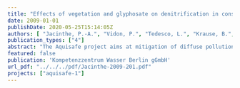 ```yaml
---
title: "Effects of vegetation and glyphosate on denitrification in constructed wetlands - Feasibility test of technical scale simulation"
date: 2009-01-01
publishDate: 2020-05-25T15:14:05Z
authors: [ "Jacinthe, P.-A.", "Vidon, P.", "Tedesco, L.", "Krause, B.", "Weigert, A.", "Litz, N." ]
publication_types: ["4"]
abstract: "The Aquisafe project aims at mitigation of diffuse pollution from agricultural sources to protect surface water resources. The first project phase (2007-2009) focused on the review of available information and preliminary tests regarding (i) most relevant contaminants, (ii) system-analytical tools to assess sources and pathways of diffuse agricultural pollution, (iii) the potential of mitigation zones, such as wetlands or riparian buffers, to reduce diffuse agricultural pollution of surface waters and (iv) experimental setups to simulate mitigation zones under controlled conditions. The present report deals with (iv) and evaluates the suitability of the technical scale experimental site at the UBA in Berlin, Marienfelde for simulating processes that impact the fate and transformation of nutrients in wetlands / riparian zones. A 3-month pilot investigation (Sep. to mid Nov. 2007) was conducted in order to assess the impact of vegetation on nitrate (NO3-) removal in slow-sand filters (SSFs) and identifying possible interference of glyphosate with N and C cycling processes in these systems. SSFs are engineered bio-reactors that can mitigate the transfer of a wide range of pollutants including nutrients and organic contaminants to water bodies. Two vertical-flow experimental SSFs (average area: 60 and 68 m2, depth: 0.8 and 1.2 m, respectively) at the UBA facilities in Berlin were used in this study: one unplanted and the other vegetated with Phragmites australis. The SSFs received water amended with nitrate (NO3-) and phosphate (PO4 -) without and with glyphosate (added for 2 weeks). Mineral N concentration at the mixing cell, SSF surface, 40 cm depth and at the SSF outlet was measured at least twice per week to calculate N removal rates. Physical water properties (pH, redox potential, temperature) and greenhouse gas emission (CO2, CH4 and N2O) were also monitored to gain insights into controlling processes. Results showed that N removal rates were several-fold higher in the vegetated than in the non-vegetated SSFs averaging 663 mg N m-2 d-1 (57 % of input) and 114 mg N m-2 d-1 (14 % of input), respectively. In both systems, most of the N removal occurred in the top 40 cm of the SSFs. Marked temporal variation in N removal rates was also detected with rates in general 3 times higher in late summer compared to mid/late autumn. In the latter period, a net release of N was observed in the non-vegetated SSF. The seasonal variation in N removal could be related to a lack of vegetation growth and thus plant N uptake, and may also reflect of the sensitivity of denitrification to climatic factors as suggested by strong (r2 > 0.77) linear relationships between weekly N removal rates and SSF water temperature. A clear impact of glyphosate addition on nitrate concentrations could not be observed. Denitrification, the process most responsible for the removal of nitrogen from waters and soils seems to be unaffected by the addition of glyphosate under the conditions in the experiment. The impact of glyphosate, if any, was probably much smaller compared to the strong influence of temperature on N dynamics in the SSFs. Difficulty of maintaining a constant concentration of glyphosate during dosing may have also contributed to this outcome. Nitrous oxide emission accounted for < 3 % of the total N removed was always lower in the vegetated (< 0.1 - 0.3 mg N2O-N m-2 d-1) than in the non-vegetated SSF (0.2 - 3.8 mg N2O-N m-2 d-1). Conversely, CH4 emission was always higher in the vegetated (range: +0.4 to +49.5 mg CH4-C m-2 d-1) than in the non-vegetated SSF (range: -2.1 to +1.32 mg CH4-C d-1). These results, in connection with much lower oxidation reduction potential readings in the vegetated filter, suggest that the reduction of N2O to N2 was important in the SSF systems and that N2 was the dominant N gas produced. Thus, N2 production must be quantified in order to establish N mass balance of SSF systems. The results show that technical-scale experiments can realistically simulate mitigation systems, while having control over contaminant loading, flow conditions and monitoring. Important lessons learnt for future applications are the following (i) Denitrifying conditions can be established in both SSF of the experimental site by adjusting to low flow conditions (0.23 m³/h) and dosing nitrate. (ii) Dosing of trace contaminants (in this case glyphosate) needs to be improved, but will remain difficult for the large amounts of water involved. The results underline the importance of measurements in the mixing cell. (iii) Since seasonal effects play an important role in mitigation zone performance, any experiments need to be done in parallel, rather than in succession to be able to compare the results."
featured: false
publication: 'Kompetenzzentrum Wasser Berlin gGmbH'
url_pdf: "../../../pdf/Jacinthe-2009-201.pdf"
projects: ["aquisafe-1"]
---
```


